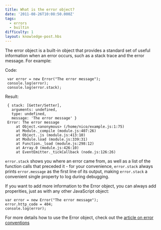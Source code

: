 ```yaml
---
title: What is the error object?
date: '2011-08-26T10:08:50.000Z'
tags:
  - errors
  - builtin
difficulty: 1
layout: knowledge-post.hbs
---
```


The error object is a built-in object that provides a standard set of useful information when an error occurs, such as a stack trace and the error message. For example:

Code:

     var error = new Error("The error message");
     console.log(error);
     console.log(error.stack);

Result:

     { stack: [Getter/Setter],
       arguments: undefined,
       type: undefined,
       message: 'The error message' }
     Error: The error message
         at Object.<anonymous> (/home/nico/example.js:1:75)
         at Module._compile (module.js:407:26)
         at Object..js (module.js:413:10)
         at Module.load (module.js:339:31)
         at Function._load (module.js:298:12)
         at Array.0 (module.js:426:10)
         at EventEmitter._tickCallback (node.js:126:26)

`error.stack` shows you where an error came from, as well as a list of the function calls that preceded it - for your convenience, `error.stack` always prints `error.message` as the first line of its output, making `error.stack` a convenient single property to log during debugging.

If you want to add more information to the Error object, you can always add properities, just as with any other JavaScript object: 

    var error = new Error("The error message");
    error.http_code = 404;
    console.log(error);

For more details how to use the Error object, check out the [article on error conventions](/ru/knowledge/errors/what-are-the-error-conventions)
